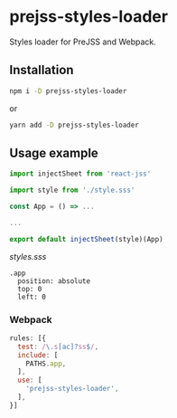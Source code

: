 # prejss-styles-loader

Styles loader for PreJSS and Webpack. 

## Installation

```sh
npm i -D prejss-styles-loader
```
or
```sh
yarn add -D prejss-styles-loader
```

## Usage example

```js
import injectSheet from 'react-jss'

import style from './style.sss'

const App = () => ...

...

export default injectSheet(style)(App)
```

*styles.sss*
```stylus
.app
  position: absolute
  top: 0
  left: 0
```

### Webpack

```js
rules: [{
  test: /\.s[ac]?ss$/,
  include: [
    PATHS.app,
  ],
  use: [
    'prejss-styles-loader',
  ],
}]
```  
